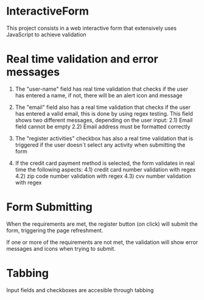 # InteractiveForm
This project consists in a web interactive form that extensively uses JavaScript to achieve validation 


# Real time validation and error messages

1) The "user-name" field has real time validation that checks if the user has entered a name, if not, there will be an alert icon and message

2) The "email" field also has a real time validation that checks if the user has entered a valid email, this is done by using regex testing. This field shows two different messages, depending on the user input:
          2.1) Email field cannot be empty
          2.2) Email address must be formatted correctly

3) The "register activities" checkbox has also a real time validation that is triggered if the user doesn´t select any activity when submitting the form

4) If the credit card payment method is selected, the form validates in real time the following aspects:
              4.1) credit card number validation with regex
              4.2) zip code number validation with regex
              4.3) cvv number validation with regex
              
# Form Submitting

When the requirements are met, the register button (on click) will submit the form, triggering the page refreshment.

If one or more of the requirements are not met, the validation will show error messages and icons when trying to submit. 

# Tabbing

Input fields and checkboxes are accesible through tabbing
